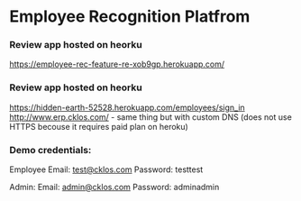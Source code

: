 # Employee Recognition Platfrom

### Review app hosted on heorku
https://employee-rec-feature-re-xob9gp.herokuapp.com/

### Review app hosted on heorku
https://hidden-earth-52528.herokuapp.com/employees/sign_in
http://www.erp.cklos.com/ - same thing but with custom DNS 
  (does not use HTTPS becouse it requires paid plan on heroku)

### Demo credentials:
Employee
Email: test@cklos.com
Password: testtest

Admin:
Email: admin@cklos.com
Password: adminadmin
